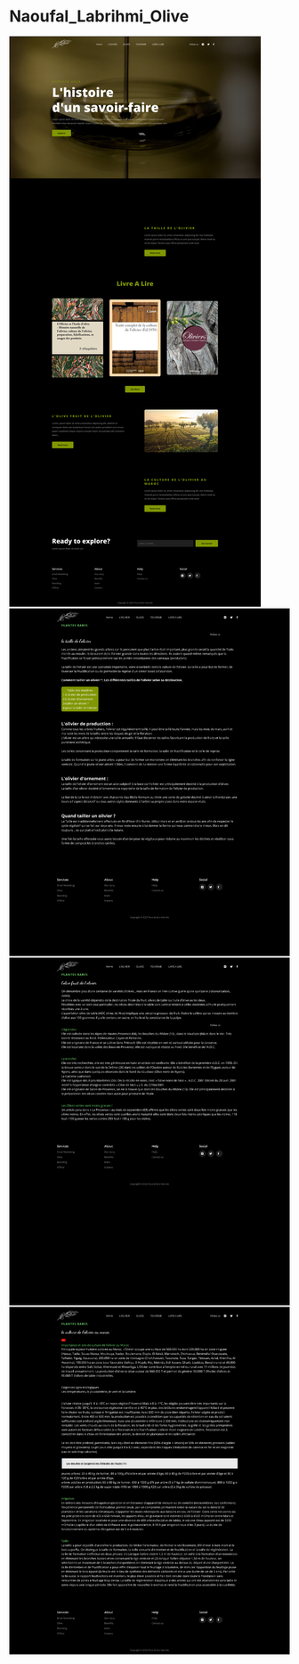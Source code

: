 # Naoufal_Labrihmi_Olive
![](/figma/Home.png)
![](/figma/l'olivier.png)
![](/figma/olive.png)
![](/figma/tourisme.png)
